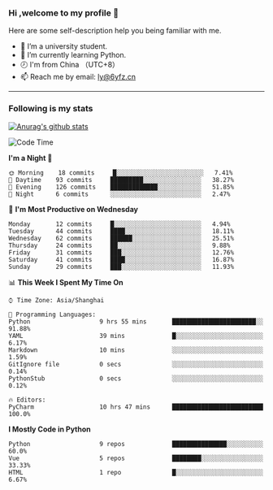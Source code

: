 ### Hi ,welcome to my profile 👋
Here are some self-description help you being familiar with me.
<!--
**liuyunfz/liuyunfz** is a ✨ _special_ ✨ repository because its `README.md` (this file) appears on your GitHub profile.
- 👯 I’m looking to collaborate on ...
- 🤔 I’m looking for help with ...
Here are some ideas to get you started:
-->
- 🏫 I’m a university student.
- 💪 I’m currently learning Python.
- 🕗 I'm from China （UTC+8）
- 📫 Reach me by email: [ly@6yfz.cn](mailto:ly@6yfz.cn)
  
---
### Following is my stats
  
[![Anurag's github stats](https://github-readme-stats.vercel.app/api?username=liuyunfz)](https://github.com/anuraghazra/github-readme-stats)
  
<!--START_SECTION:waka-->
![Code Time](http://img.shields.io/badge/Code%20Time-280%20hrs%205%20mins-blue)

**I'm a Night 🦉** 

```text
🌞 Morning    18 commits     █░░░░░░░░░░░░░░░░░░░░░░░░   7.41% 
🌆 Daytime    93 commits     █████████░░░░░░░░░░░░░░░░   38.27% 
🌃 Evening    126 commits    █████████████░░░░░░░░░░░░   51.85% 
🌙 Night      6 commits      ░░░░░░░░░░░░░░░░░░░░░░░░░   2.47%

```
📅 **I'm Most Productive on Wednesday** 

```text
Monday       12 commits     █░░░░░░░░░░░░░░░░░░░░░░░░   4.94% 
Tuesday      44 commits     ████░░░░░░░░░░░░░░░░░░░░░   18.11% 
Wednesday    62 commits     ██████░░░░░░░░░░░░░░░░░░░   25.51% 
Thursday     24 commits     ██░░░░░░░░░░░░░░░░░░░░░░░   9.88% 
Friday       31 commits     ███░░░░░░░░░░░░░░░░░░░░░░   12.76% 
Saturday     41 commits     ████░░░░░░░░░░░░░░░░░░░░░   16.87% 
Sunday       29 commits     ███░░░░░░░░░░░░░░░░░░░░░░   11.93%

```


📊 **This Week I Spent My Time On** 

```text
⌚︎ Time Zone: Asia/Shanghai

💬 Programming Languages: 
Python                   9 hrs 55 mins       ███████████████████████░░   91.88% 
YAML                     39 mins             █░░░░░░░░░░░░░░░░░░░░░░░░   6.17% 
Markdown                 10 mins             ░░░░░░░░░░░░░░░░░░░░░░░░░   1.59% 
GitIgnore file           0 secs              ░░░░░░░░░░░░░░░░░░░░░░░░░   0.14% 
PythonStub               0 secs              ░░░░░░░░░░░░░░░░░░░░░░░░░   0.12%

🔥 Editors: 
PyCharm                  10 hrs 47 mins      █████████████████████████   100.0%

```

**I Mostly Code in Python** 

```text
Python                   9 repos             ███████████████░░░░░░░░░░   60.0% 
Vue                      5 repos             ████████░░░░░░░░░░░░░░░░░   33.33% 
HTML                     1 repo              █░░░░░░░░░░░░░░░░░░░░░░░░   6.67%

```



<!--END_SECTION:waka-->
